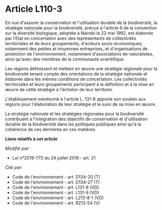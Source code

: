 # Article L110-3

En vue d'assurer la conservation et l'utilisation durable de la biodiversité, la stratégie nationale pour la biodiversité,
prévue à l'article 6 de la convention sur la diversité biologique, adoptée à Nairobi le 22 mai 1992, est élaborée par l'Etat
en concertation avec des représentants de collectivités territoriales et de leurs groupements, d'acteurs socio-économiques,
notamment des petites et moyennes entreprises, et d'organisations de protection de l'environnement, notamment d'associations
de naturalistes, ainsi qu'avec des membres de la communauté scientifique. 

Les régions définissent et mettent en œuvre une stratégie régionale pour la biodiversité tenant compte des orientations de la
stratégie nationale et élaborée dans les mêmes conditions de concertation. Les collectivités territoriales et leurs
groupements participent à la définition et à la mise en œuvre de cette stratégie à l'échelon de leur territoire. 

L'établissement mentionné à l'article L. 131-8 apporte son soutien aux régions pour l'élaboration de leur stratégie et le
suivi de sa mise en œuvre. 

La stratégie nationale et les stratégies régionales pour la biodiversité contribuent à l'intégration des objectifs de
conservation et d'utilisation durable de la biodiversité dans les politiques publiques ainsi qu'à la cohérence de ces
dernières en ces matières.

**Liens relatifs à cet article**

_Modifié par_:

  - Loi n°2019-773 du 24 juillet 2019 - art. 21

_Cité par_:

  - Code de l'environnement - art. D134-20 (T)
  - Code de l'environnement - art. D134-27 (T)
  - Code de l'environnement - art. L131-8 (VD)
  - Code de l'environnement - art. L131-9 (VD)
  - Code de l'environnement - art. L213-8-1 (VD)
  - Code de l'environnement - art. R213-54 (V)
